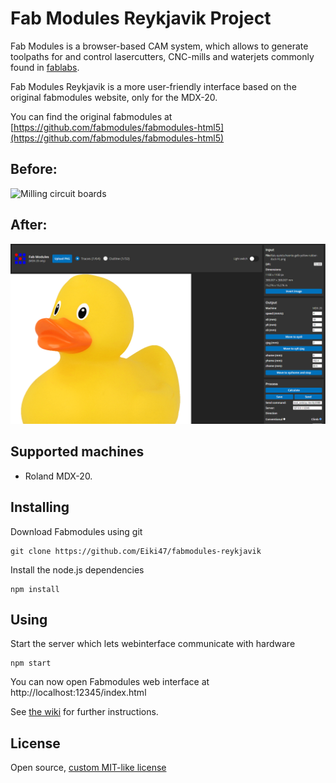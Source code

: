# Fab Modules Reykjavik Project

Fab Modules is a browser-based CAM system, which allows to generate toolpaths for and control
lasercutters, CNC-mills and waterjets commonly found in [fablabs](https://www.fablabs.io/).

Fab Modules Reykjavik is a more user-friendly interface based on the original fabmodules website, only for the MDX-20.

You can find the original fabmodules at [https://github.com/fabmodules/fabmodules-html5](https://github.com/fabmodules/fabmodules-html5)

## Before:
![Milling circuit boards](./screenshot-pcbmilling.png)
## After:
![Milling circuit boards](./fabmodules-reykjavik.PNG)

## Supported machines

* Roland MDX-20.


## Installing

Download Fabmodules using git

    git clone https://github.com/Eiki47/fabmodules-reykjavik

Install the node.js dependencies

    npm install

## Using

Start the server which lets webinterface communicate with hardware

    npm start

You can now open Fabmodules web interface at http://localhost:12345/index.html

See [the wiki](https://github.com/FabModules/fabmodules-html5/wiki) for further instructions.

## License

Open source, [custom MIT-like license](./LICENSE.md)
